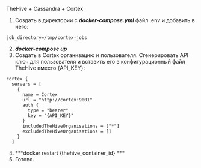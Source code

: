 TheHive + Cassandra + Cortex

1. Создать в директории с ***docker-compose.yml*** файл .env и добавить в него:
```
job_directory=/tmp/cortex-jobs
```
2. ***docker-compose up***
3. Создать в Cortex организацию и пользователя. Сгенерировать API ключ для пользователя и вставить его в конфигурационный файл TheHive вместо {API_KEY}:
```
cortex {
  servers = [
    {
      name = Cortex
      url = "http://cortex:9001"
      auth {
        type = "bearer"
        key = "{API_KEY}"
      }
      includedTheHiveOrganisations = ["*"]
      excludedTheHiveOrganisations = []
    }
  ]
```
4. ***docker restart {thehive_container_id} ***
5. Готово.

